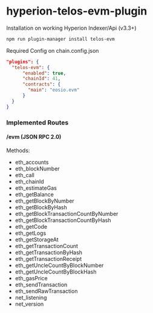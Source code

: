 # hyperion-telos-evm-plugin

Installation on working Hyperion Indexer/Api (v3.3+)

```bash
npm run plugin-manager install telos-evm
```

Required Config on chain.config.json
```json
"plugins": {
  "telos-evm": {
      "enabled": true,
      "chainId": 41,
      "contracts": {
        "main": "eosio.evm"
      }
  }
}
```

### Implemented Routes

#### /evm (JSON RPC 2.0)

Methods:
  - eth_accounts
  - eth_blockNumber
  - eth_call
  - eth_chainId
  - eth_estimateGas
  - eth_getBalance
  - eth_getBlockByNumber
  - eth_getBlockByHash
  - eth_getBlockTransactionCountByNumber
  - eth_getBlockTransactionCountByHash
  - eth_getCode
  - eth_getLogs
  - eth_getStorageAt
  - eth_getTransactionCount
  - eth_getTransactionByHash
  - eth_getTransactionReceipt
  - eth_getUncleCountByBlockNumber
  - eth_getUncleCountByBlockHash
  - eth_gasPrice
  - eth_sendTransaction
  - eth_sendRawTransaction
  - net_listening
  - net_version
